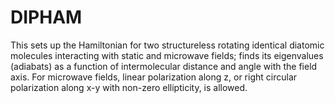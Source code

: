 # DIPHAM
This sets up the Hamiltonian for two structureless rotating identical diatomic molecules interacting with static and microwave fields; finds its eigenvalues (adiabats) as a function of intermolecular distance and angle with the field axis.
For microwave fields, linear polarization along z, or right circular polarization along x-y with non-zero ellipticity, is allowed.
